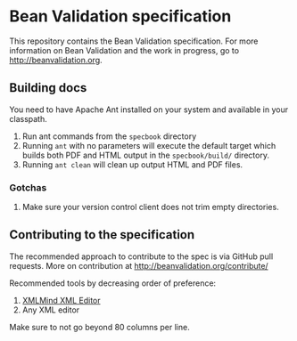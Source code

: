 # Bean Validation specification

This repository contains the Bean Validation specification. 
For more information on Bean Validation and the work in progress,
go to <http://beanvalidation.org>.


## Building docs

You need to have Apache Ant installed on your system and available in your classpath.

1. Run ant commands from the `specbook` directory
1. Running `ant` with no parameters will execute the default target which builds both PDF and HTML output in the `specbook/build/` directory.
1. Running `ant clean` will clean up output HTML and PDF files.


### Gotchas

1. Make sure your version control client does not trim empty directories.


## Contributing to the specification

The recommended approach to contribute to the spec is via GitHub pull requests. 
More on contribution at <http://beanvalidation.org/contribute/>

Recommended tools by decreasing order of preference:

1. [XMLMind XML Editor](http://www.xmlmind.com/xmleditor/)
2. Any XML editor

Make sure to not go beyond 80 columns per line.


